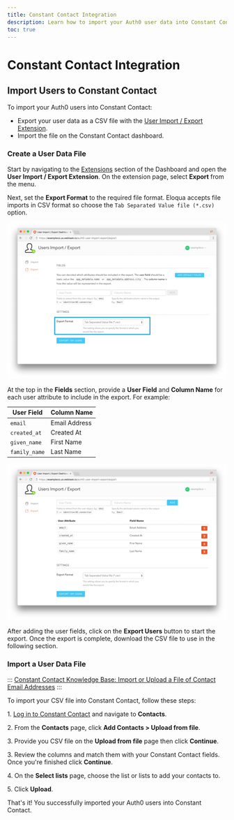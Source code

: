```yaml
---
title: Constant Contact Integration
description: Learn how to import your Auth0 user data into Constant Contact.
toc: true
---
```


# Constant Contact Integration

## Import Users to Constant Contact

To import your Auth0 users into Constant Contact:

- Export your user data as a CSV file with the [User Import / Export Extension](/extensions/user-import-export).
- Import the file on the Constant Contact dashboard.

### Create a User Data File

Start by navigating to the [Extensions](${manage_url}/#/extensions) section of the Dashboard and open the **User Import / Export Extension**. On the extension page, select **Export** from the menu.

Next, set the **Export Format** to the required file format. Eloqua accepts file imports in CSV format so choose the `Tab Separated Value file (*.csv)` option.

![User Import/Export Extension Format](/media/articles/integrations/marketing/import-export-set-format.png)

At the top in the **Fields** section, provide a **User Field** and **Column Name** for each user attribute to include in the export. For example:

User Field | Column Name
-----------|------------
`email` | Email Address
`created_at` | Created At
`given_name` | First Name
`family_name` | Last Name

![User Import/Export Extension Fields](/media/articles/integrations/marketing/import-export-fields.png)

After adding the user fields, click on the **Export Users** button to start the export. Once the export is complete, download the CSV file to use in the following section.

### Import a User Data File

:::
[Constant Contact Knowledge Base: Import or Upload a File of Contact Email Addresses](https://knowledgebase.constantcontact.com/articles/KnowledgeBase/5296-import-or-upload-a-file-of-contact-email-addresses)
:::

To import your CSV file into Constant Contact, follow these steps:

1\. [Log in to Constant Contact](https://login.constantcontact.com) and navigate to **Contacts**.

2\. From the **Contacts** page, click **Add Contacts > Upload from file**.

3\. Provide you CSV file on the **Upload from file** page then click **Continue**.

3\. Review the columns and match them with your Constant Contact fields. Once you're finished click **Continue**.

4\. On the **Select lists** page, choose the list or lists to add your contacts to.

5\. Click **Upload**.

That's it! You successfully imported your Auth0 users into Constant Contact.